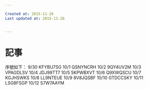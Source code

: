 ```yaml
---

Created at: 2015-11-26
Last updated at: 2015-11-26


---
```


# 記事


序號如下：
9/30 KFYBU7SG
10/1 QSNYNCRH
10/2 9QY4UV2M
10/3 VPAGDLSV
10/4 JDJ99TT7
10/5 5KPWBXVT
10/6 Q9XWQSCU
10/7 KGJHSWKS
10/8 LL9NTEUE
10/9 8V8JQSBF
10/10 GTDCCSKY
10/11 LSG8FSGP
10/12 S7W7AAYM

